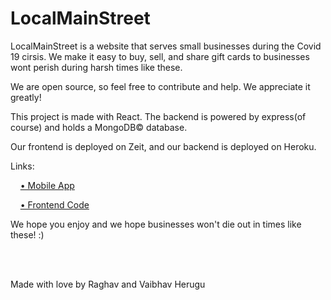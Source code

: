 # LocalMainStreet

LocalMainStreet is a website that serves small businesses during the Covid 19 cirsis. We make it easy to buy, sell, and share gift cards to businesses wont perish during harsh times like these.

We are open source, so feel free to contribute and help. We appreciate it greatly!

This project is made with React. The backend is powered by express(of course) and holds a MongoDB© database.

Our frontend is deployed on Zeit, and our backend is deployed on Heroku.

Links:

&nbsp;&nbsp;&nbsp;&nbsp;[• Mobile App](https://github.com/vaibhavherugu/LocalMainStreetApp)

&nbsp;&nbsp;&nbsp;&nbsp;[• Frontend Code](https://github.com/rherugu/LocalMainStreet)

We hope you enjoy and we hope businesses won't die out in times like these! :)

<br>
<br>

Made with love by Raghav and Vaibhav Herugu
